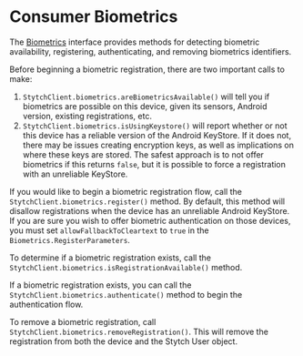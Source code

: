 # Consumer Biometrics
The [Biometrics](Biometrics.kt) interface provides methods for detecting biometric availability, registering, authenticating, and removing biometrics identifiers.

Before beginning a biometric registration, there are two important calls to make:
1. `StytchClient.biometrics.areBiometricsAvailable()` will tell you if biometrics are possible on this device, given its sensors, Android version, existing registrations, etc.
2. `StytchClient.biometrics.isUsingKeystore()` will report whether or not this device has a reliable version of the Android KeyStore. If it does not, there may be issues creating encryption keys, as well as implications on where these keys are stored. The safest approach is to not offer biometrics if this returns `false`, but it is possible to force a registration with an unreliable KeyStore.

If you would like to begin a biometric registration flow, call the `StytchClient.biometrics.register()` method. By default, this method will disallow registrations when the device has an unreliable Android KeyStore. If you are sure you wish to offer biometric authentication on those devices, you must set `allowFallbackToCleartext` to `true` in the `Biometrics.RegisterParameters`.

To determine if a biometric registration exists, call the `StytchClient.biometrics.isRegistrationAvailable()` method.

If a biometric registration exists, you can call the `StytchClient.biometrics.authenticate()` method to begin the authentication flow.

To remove a biometric registration, call `StytchClient.biometrics.removeRegistration()`. This will remove the registration from both the device and the Stytch User object.